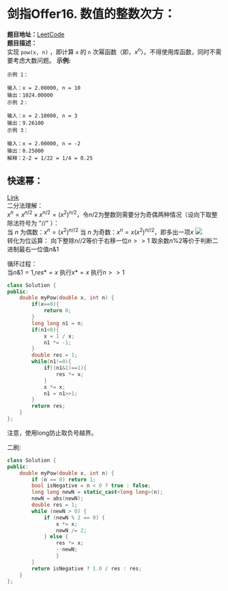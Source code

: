 # 剑指Offer16. 数值的整数次方：  
**题目地址：**[LeetCode](https://leetcode-cn.com/problems/shu-zhi-de-zheng-shu-ci-fang-lcof/)  
**题目描述：**  
实现 `pow(x, n)` ，即计算 `x` 的 `n` 次幂函数（即，$x^n$）。不得使用库函数，同时不需要考虑大数问题。
**示例:**  
```
示例 1：

输入：x = 2.00000, n = 10
输出：1024.00000
示例 2：

输入：x = 2.10000, n = 3
输出：9.26100
示例 3：

输入：x = 2.00000, n = -2
输出：0.25000
解释：2-2 = 1/22 = 1/4 = 0.25
```

## 快速幂：  
[Link](https://leetcode-cn.com/problems/shu-zhi-de-zheng-shu-ci-fang-lcof/solution/mian-shi-ti-16-shu-zhi-de-zheng-shu-ci-fang-kuai-s/)  
二分法理解：  
$x^n=x^{n/2} \times x^{n/2}=(x^2)^{n/2}$，令$n/2$为整数则需要分为奇偶两种情况（设向下取整除法符号为 "$//$" ）：  
    当 $n$ 为偶数：$x^n=(x^2)^{n//2}$
    当 $n$ 为奇数：$x^n=x(x^2)^{n//2}$，即多出一项$x$
![](./Pic/16.png)  
转化为位运算：
向下整除$n//2$等价于右移一位$n>>1$
取余数$n\%2$等价于判断二进制最右一位值$n\&1$

循环过程：  
当$n\&1=1$,$res*=x$
执行$x*=x$
执行$n>>1$
```cpp
class Solution {
public:
    double myPow(double x, int n) {
        if(x==0){
            return 0;
        }
        long long n1 = n;
        if(n1<0){
            x = 1 / x;
            n1 *= -1;
        }
        double res = 1;
        while(n1!=0){
            if((n1&1)==1){
                res *= x;
            }
            x *= x;
            n1 = n1>>1;
        }
        return res;
    }
};
```
注意，使用long防止取负号越界。


二刷:  
```cpp
class Solution {
public:
    double myPow(double x, int n) {
        if (n == 0) return 1;
        bool isNegative = n < 0 ? true : false;
        long long newN = static_cast<long long>(n);
        newN = abs(newN);
        double res = 1;
        while (newN > 0) {
            if (newN % 2 == 0) {
                x *= x;
                newN /= 2;
            } else {
                res *= x;
                --newN;
                }
        }
        return isNegative ? 1.0 / res : res;
    }
};
```